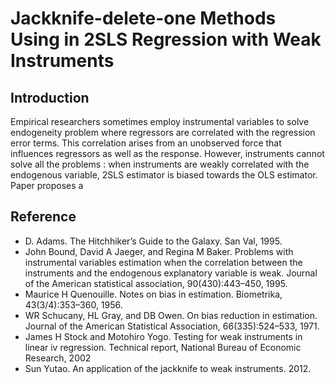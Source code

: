 # Jackknife-delete-one Methods Using in 2SLS Regression with Weak Instruments
## Introduction
Empirical researchers sometimes employ instrumental variables to solve endogeneity problem where regressors are correlated with the regression error terms. This correlation arises from an unobserved force that influences regressors as well as the response. However, instruments cannot solve all the problems : when instruments are weakly correlated with the endogenous variable, 2SLS estimator is biased towards the OLS estimator. Paper proposes a 
## Reference ##
 - D. Adams. The Hitchhiker’s Guide to the Galaxy. San Val, 1995.
 - John Bound, David A Jaeger, and Regina M Baker. Problems with instrumental variables estimation when the correlation between the instruments and the endogenous explanatory  variable is weak. Journal of the American statistical association, 90(430):443–450, 1995.
 - Maurice H Quenouille. Notes on bias in estimation. Biometrika, 43(3/4):353–360, 1956.
 - WR Schucany, HL Gray, and DB Owen. On bias reduction in estimation. Journal of the American Statistical Association, 66(335):524–533, 1971.
 - James H Stock and Motohiro Yogo. Testing for weak instruments in linear iv regression. Technical report, National Bureau of Economic Research, 2002
 - Sun Yutao. An application of the jackknife to weak instruments. 2012.
